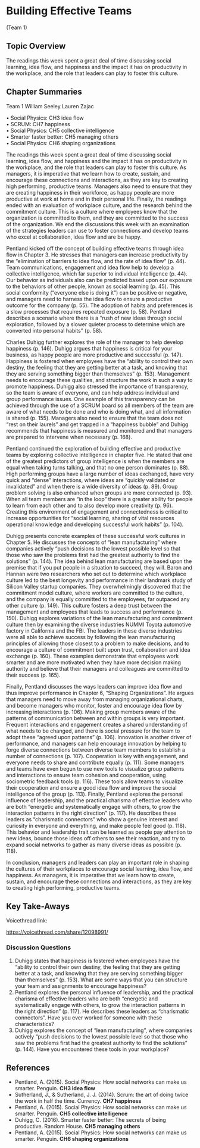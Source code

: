# Building Effective Teams


(Team 1) 

## Topic Overview

The readings this week spent a great deal of time discussing social learning, idea flow, and happiness and the impact it has on productivity in the workplace, and the role that leaders can play to foster this culture. 

## Chapter Summaries
 
Team 1 
William Seeley
Lauren Zajac


•	Social Physics: CH3 idea flow  
•	SCRUM: CH7 happiness  
•	Social Physics: CH5 collective intelligence  
•	Smarter faster better: CH5 managing others  
•	Social Physics: CH6 shaping organizations  

The readings this week spent a great deal of time discussing social learning, idea flow, and happiness and the impact it has on productivity in the workplace, and the role that leaders can play to foster this culture. As managers, it is imperative that we learn how to create, sustain, and encourage these connections and interactions, as they are key to creating high performing, productive teams.  Managers also need to ensure that they are creating happiness in their workforce, as happy people are more productive at work at home and in their personal life.  Finally, the readings ended with an evaluation of workplace culture, and the research behind the commitment culture.   This is a culture where employees know that the organization is committed to them, and they are committed to the success of the organization.   We end the discussions this week with an examination of the strategies leaders can use to foster connections and develop teams who excel at collaboration, idea flow and are be happy.

Pentland kicked off the concept of building effective teams through idea flow in Chapter 3.  He stresses that managers can increase productivity by the “elimination of barriers to idea flow, and the rate of idea flow” (p. 44).  Team communications, engagement and idea flow help to develop a collective intelligence, which far superior to individual intelligence (p. 44).  Our behavior as individuals also can be predicted based upon our exposure to the behaviors of other people, known as social learning (p. 45).  This social conformity (“everyone else is doing it”) can be positive or negative, and managers need to harness the idea flow to ensure a productive outcome for the company (p. 55).  The adoption of habits and preferences is a slow processes that requires repeated exposure (p. 58).  Pentland describes a scenario where there is a “rush of new ideas through social exploration, followed by a slower quieter process to determine which are converted into personal habits” (p. 58).  

Charles Duhigg further explores the role of the manager to help develop happiness (p. 146).  Duhigg argues that happiness is critical for your business, as happy people are more productive and successful (p. 147).  Happiness is fostered when employees have the “ability to control their own destiny, the feeling that they are getting better at a task, and knowing that they are serving something bigger than themselves” (p. 153).  Management needs to encourage these qualities, and structure the work in such a way to promote happiness.  Duhigg also stressed the importance of transparency, so the team is aware of everyone, and can help address individual and group performance issues.  One example of this transparency can be achieved through the use of a SCRUM board so all members of the team are aware of what needs to be done and who is doing what, and all information is shared (p. 155).  Managers also need to ensure that the team does not “rest on their laurels” and get trapped in a “happiness bubble” and Duhigg recommends that happiness is measured and monitored and that managers are prepared to intervene when necessary (p. 168).  

Pentland continued the exploration of building effective and productive teams by exploring collective intelligence in chapter five.  He stated that one of the greatest predictors of group intelligence is when the members are equal when taking turns talking, and that no one person dominates (p. 88).  High performing groups have a large number of ideas exchanged, have very quick and “dense” interactions, where ideas are “quickly validated or invalidated” and when there is a wide diversity of ideas (p. 89).  Group problem solving is also enhanced when groups are more connected (p. 93).  When all team members are “in the loop” there is a greater ability for people to learn from each other and to also develop more creativity (p. 96).  Creating this environment of engagement and connectedness is critical to increase opportunities for “social learning, sharing of vital resources operational knowledge and developing successful work habits” (p. 104).  

Duhigg presents concrete examples of these successful work cultures in Chapter 5.  He discusses the concepts of “lean manufacturing” where companies actively “push decisions to the lowest possible level so that those who saw the problems first had the greatest authority to find the solutions” (p. 144).  The idea behind lean manufacturing are based upon the premise that if you put people in a situation to succeed, they will.  Baron and Hannan were two researchers who set out to determine which workplace culture led to the best longevity and performance in their landmark study of Silicon Valley startup companies.  They overwhelmingly discovered that the commitment model culture, where workers are committed to the culture, and the company is equally committed to the employees, far outpaced any other culture (p. 149).  This culture fosters a deep trust between the management and employees that leads to success and performance (p. 150).  Duhigg explores variations of the lean manufacturing and commitment culture then by examining the diverse industries NUMMI Toyota automotive factory in California and the FBI.  The leaders in these diverse industries were all able to achieve success by following the lean manufacturing principles of allowing those closest to a problem to make decisions, and to encourage a culture of commitment built upon trust, collaboration and idea exchange (p. 160).  These examples demonstrate that employees work smarter and are more motivated when they have more decision making authority and believe that their managers and colleagues are committed to their success (p. 165).

Finally, Pentland discusses the ways leaders can improve idea flow and thus improve performance in Chapter 6, “Shaping Organizations”.  He argues that managers need to move away from managing organizational charts, and become managers who monitor, foster and encourage idea flow by increasing interactions (p. 106).  Making group members aware of the patterns of communication between and within groups is very important.  Frequent interactions and engagement creates a shared understanding of what needs to be changed, and there is social pressure for the team to adopt these “agreed upon patterns” (p. 106).  Innovation is another driver of performance, and managers can help encourage innovation by helping to forge diverse connections between diverse team members to establish a number of connections (p. 107).  Cooperation is key with engagement, and everyone needs to share and contribute equally (p. 111).  Some managers and teams have even begun to use new tools to visualize group patterns and interactions to ensure team cohesion and cooperation, using sociometric feedback tools (p. 116).  These tools allow teams to visualize their cooperation and ensure a good idea flow and improve the social intelligence of the group (p. 113).  Finally, Pentland explores the personal influence of leadership, and the practical charisma of effective leaders who are both “energetic and systematically engage with others, to grow the interaction patterns in the right direction” (p. 117).  He describes these leaders as “charismatic connectors” who show a genuine interest and curiosity in everyone and everything, and make people feel good (p. 118).  This behavior and leadership trait can be learned as people pay attention to new ideas, bounce those ideas off others to see their reaction, and try to expand social networks to gather as many diverse ideas as possible (p. 118).  

In conclusion, managers and leaders can play an important role in shaping the cultures of their workplaces to encourage social learning, idea flow, and happiness.   As managers, it is imperative that we learn how to create, sustain, and encourage these connections and interactions, as they are key to creating high performing, productive teams.  




## Key Take-Aways 
Voicethread link:

https://voicethread.com/share/12098991/


### Discussion Questions

1.	Duhigg states that happiness is fostered when employees have the “ability to control their own destiny, the feeling that they are getting better at a task, and knowing that they are serving something bigger than themselves” (p. 153).  What are some ways that you can structure your team and assignments to encourage happiness?
2.	Pentland explores the personal influence of leadership, and the practical charisma of effective leaders who are both “energetic and systematically engage with others, to grow the interaction patterns in the right direction” (p. 117).  He describes these leaders as “charismatic connectors”.  Have you ever worked for someone with these characteristics?  
3.	Duhigg explores the concept of “lean manufacturing”, where companies actively “push decisions to the lowest possible level so that those who saw the problems first had the greatest authority to find the solutions” (p. 144).  Have you encountered these tools in your workplace?


## References

* Pentland, A. (2015). Social Physics: How social networks can make us smarter. Penguin. **CH3 idea flow**  
* Sutherland, J., & Sutherland, J. J. (2014). Scrum: the art of doing twice the work in half the time. Currency. **CH7 happiness**  
* Pentland, A. (2015). Social Physics: How social networks can make us smarter. Penguin. **CH5 collective intelligence**  
* Duhigg, C. (2016). Smarter faster better: The secrets of being productive. Random House. **CH5 managing others**  
* Pentland, A. (2015). Social Physics: How social networks can make us smarter. Penguin. **CH6 shaping organizations**  


